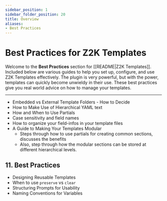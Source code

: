 ```yaml
---
sidebar_position: 1
sidebar_folder_position: 20
title: Overview
aliases:
- Best Practices
---
```

# Best Practices for Z2K Templates

Welcome to the **Best Practices** section for [[README|Z2K Templates]]. Included below are various guides to help you set up, configure, and use Z2K Templates effectively. The plugin is very powerful, but with the power, templates can quickly become unwieldy in their use. These best practices give you real world advice on how to manage your templates.

---

- Embedded vs External Template Folders - How to Decide
- How to Make Use of Hierarchical YAML text
- How and When to Use Partials
- Case sensitivity and field names
- How to organize your field-infos in your template files
- A Guide to Making Your Templates Modular
	- Steps through how to use partials for creating common sections, discusses the benefits
	- Also, step through how the modular sections can be stored at different hierarchical levels.


## 11. Best Practices
- Designing Reusable Templates  
- When to use `preserve` vs `clear`  
- Structuring Prompts for Usability  
- Naming Conventions for Variables  
